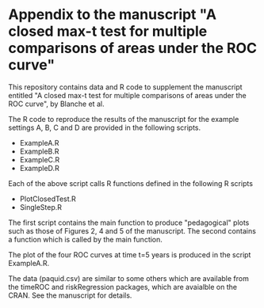 # Appendix to the manuscript "A closed max-t test for multiple comparisons of areas under the ROC curve"

This repository contains data and R code to supplement the manuscript entitled "A closed max-t test for multiple comparisons of areas under the ROC curve", by Blanche et al.

The R code to reproduce the results of the manuscript for the example settings A, B, C and D are provided in the following scripts.

 - ExampleA.R
 - ExampleB.R
 - ExampleC.R
 - ExampleD.R

Each of the above script calls R functions defined in the following R scripts

 - PlotClosedTest.R
 - SingleStep.R

The first script contains the main function to produce "pedagogical" plots such as those of Figures 2, 4 and 5 of the manuscript. The second contains a function which is called by the main function.

The plot of the four ROC curves at time t=5 years is produced in the script ExampleA.R.

The data (paquid.csv) are similar to some others which are available from the timeROC and riskRegression packages, which are avaialble on the CRAN. See the manuscript for details.